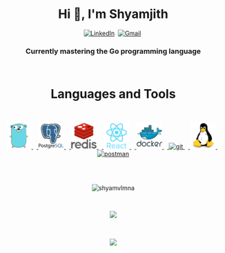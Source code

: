<h1 align="center">Hi 👋, I'm Shyamjith</h1>
<!-- <h3 align="center">A passionate developer from India</h3><br> -->

<p align="center">
<a href="https://www.linkedin.com/in/shyamjithpalakkandy/"><img src="https://img.shields.io/badge/linkedin-%230077B5.svg?&style=for-the-badge&logo=linkedin&logoColor=white" alt="LinkedIn" /></a>&nbsp;
<a href="mailto:shyamvlmna@gmail.com?subject=Hello, Shyamjith"><img src="https://img.shields.io/badge/gmail-%23D14836.svg?&style=for-the-badge&logo=gmail&logoColor=white" alt="Gmail"/></a>&nbsp;
</p>

<h3 align="center">Currently mastering the Go programming language</h3>
<br>
<h1 align="center">Languages and Tools</h1><br>
<p align="center">
   <a href="https://golang.org" target="_blank" rel="noreferrer"> <img src="https://raw.githubusercontent.com/devicons/devicon/master/icons/go/go-original.svg" alt="go" width="60" height="60"/> </a>&nbsp;&nbsp;<a href="https://www.postgresql.org" target="_blank" rel="noreferrer"> <img src="https://raw.githubusercontent.com/devicons/devicon/master/icons/postgresql/postgresql-original-wordmark.svg" alt="postgresql" width="60" height="60"/> </a>&nbsp;&nbsp;<a href="https://redis.io" target="_blank" rel="noreferrer"> <img src="https://raw.githubusercontent.com/devicons/devicon/master/icons/redis/redis-original-wordmark.svg" alt="redis" width="60" height="60"/> </a>&nbsp;&nbsp;<a href="https://reactjs.org/" target="_blank" rel="noreferrer"> <img src="https://raw.githubusercontent.com/devicons/devicon/master/icons/react/react-original-wordmark.svg" alt="react" width="60" height="60"/> </a>&nbsp;&nbsp;<a href="https://www.docker.com/" target="_blank" rel="noreferrer"> <img src="https://raw.githubusercontent.com/devicons/devicon/master/icons/docker/docker-original-wordmark.svg" alt="docker" width="60" height="60"/> </a>&nbsp;&nbsp;<a href="https://git-scm.com/" target="_blank" rel="noreferrer"> <img src="https://www.vectorlogo.zone/logos/git-scm/git-scm-icon.svg" alt="git" width="60" height="60"/> </a>&nbsp;&nbsp;<a href="https://www.linux.org/" target="_blank" rel="noreferrer"> <img src="https://raw.githubusercontent.com/devicons/devicon/master/icons/linux/linux-original.svg" alt="linux" width="60" height="60"/> </a>&nbsp;&nbsp;<a href="https://postman.com" target="_blank" rel="noreferrer"> <img src="https://www.vectorlogo.zone/logos/getpostman/getpostman-icon.svg" alt="postman" width="60" height="60"/> </a> </p>
 <br>
 <br>
<p  align="center" ><img src="https://github-readme-stats.vercel.app/api/top-langs?username=shyamvlmna&show_icons=true&locale=en&layout=compact" alt="shyamvlmna"  width="50%" /></p>

 <br>
<!--     <a href="https://github.com/shyamvlmna"> -->
 <p align="center"> <img width="49.5%" src="https://github-readme-stats.vercel.app/api?username=shyamvlmna&show_icons=true&hide_border=true"/></p>
         <br>
 <p align="center"> <img width="49.5%" src="https://github-readme-streak-stats.herokuapp.com/?user=shyamvlmna&hide_border=true" /></a></p>

 
<!-- <p align="center"><img src="https://github-readme-stats.sumanth-talluri.vercel.app/api?username=shyamvlmna&show_icons=true&title_color=fff&icon_color=79ff97&text_color=efefef&bg_color=24292e" alt="shyamvlmna's Github Stats" width="60%"> -->
  
